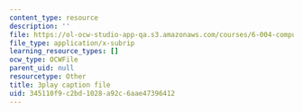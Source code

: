 ```yaml
---
content_type: resource
description: ''
file: https://ol-ocw-studio-app-qa.s3.amazonaws.com/courses/6-004-computation-structures-spring-2017/345110f9c2bd1028a92c6aae47396412_CcInkh1mKZA.srt
file_type: application/x-subrip
learning_resource_types: []
ocw_type: OCWFile
parent_uid: null
resourcetype: Other
title: 3play caption file
uid: 345110f9-c2bd-1028-a92c-6aae47396412
---
```

